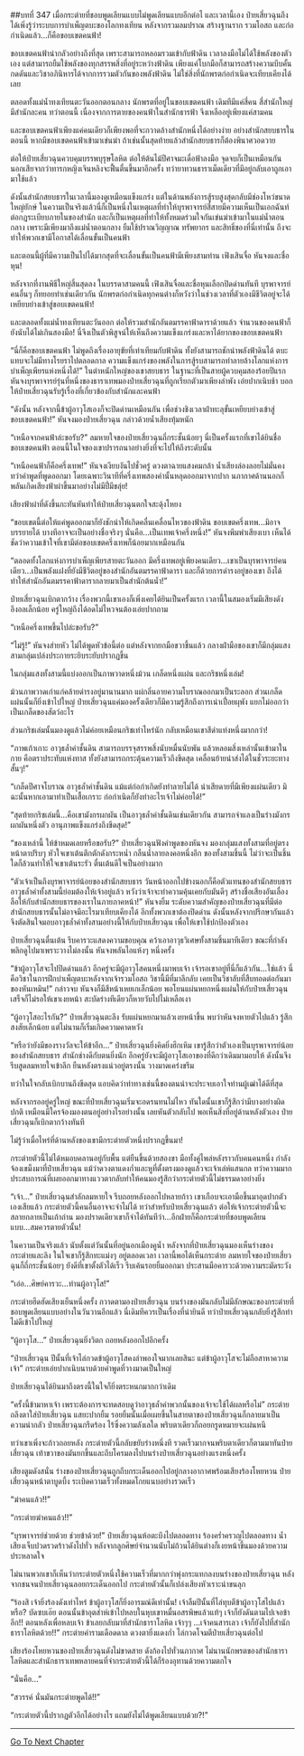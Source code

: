 ##บทที่ 347 เมื่อกระต่ายที่ชอบพูดเลียนแบบไม่พูดเลียนแบบอีกต่อไ
และเวลานี้เอง ป๋ายเสี่ยวฉุนถึงได้เพิ่งรู้ว่าระบบการบำเพ็ญตบะของโลกทงเทียน หลังจากรวมลมปราณ สร้างฐานราก รวมโอสถ และก่อกำเนิดแล้ว...ก็คือขอบเขตคนฟ้า!

ขอบเขตคนฟ้าน่ากลัวอย่างถึงที่สุด เพราะสามารถหลอมรวมเข้ากับฟ้าดิน เวลาลงมือไม่ได้ใช้พลังของตัวเอง แต่สามารถยืมใช้พลังของทุกสรรพสิ่งที่อยู่ระหว่างฟ้าดิน เพียงแค่โบกมือก็สามารถสร้างความบีบคั้นกดดันและวิชาอภินิหารได้จากการรวมตัวกันของพลังฟ้าดิน ไม่ใช่สิ่งที่นักพรตก่อกำเนิดจะเทียบเคียงได้เลย

ตลอดทั้งแม่น้ำทงเทียนตะวันออกตอนกลาง นักพรตที่อยู่ในขอบเขตคนฟ้า เดิมทีมีแค่สี่คน สี่สำนักใหญ่มีสำนักละคน ทว่าตอนนี้ เนื่องจากการตายของคนฟ้าในสำนักธารฟ้า จึงเหลืออยู่เพียงแค่สามคน

และขอบเขตคนฟ้าเพียงแค่คนเดียวก็เพียงพอที่จะกวาดล้างสำนักหนึ่งได้อย่างง่าย อย่างสำนักสยบธารในตอนนี้ หากมีขอบเขตคนฟ้าเข้ามาเข่นฆ่า ถ้าเช่นนั้นสุดท้ายแล้วสำนักสยบธารก็ต้องพินาศวอดวาย

ต่อให้ป๋ายเสี่ยวฉุนควบคุมบรรพบุรุษโลหิต ต่อให้ต้นไม้ปีศาจมะเดื่อฟ้าลงมือ จุดจบก็เป็นเหมือนกัน นอกเสียจากว่าทารกหญิงเจินหลิงจะฟื้นตื่นขึ้นมาอีกครั้ง ทว่ายาทวนธาราเม็ดเดียวที่มีอยู่กลับเอาถูกเอามาใช้แล้ว

ดังนั้นสำนักสยบธารในเวลานี้มองดูเหมือนแข็งแกร่ง แต่ในด้านพลังการสู้รบสูงสุดกลับมีช่องโหว่ขนาดใหญ่ยักษ์ ในความเป็นจริงแล้วนี่ก็เป็นหนึ่งในเหตุผลที่ทำให้บุรพาจารย์สี่สายมีความเห็นเป็นเอกฉันท์ต่อกฎระเบียบภายในของสำนัก และก็เป็นเหตุผลที่ทำให้ทั้งหมดร่วมใจกันเข่นฆ่าเข้ามาในแม่น้ำตอนกลาง เพราะมีเพียงมาถึงแม่น้ำตอนกลาง ยืมใช้ปราณวิญญาณ ทรัพยากร และสิทธิ์ของที่นี่เท่านั้น ถึงจะทำให้พวกเขามีโอกาสได้เลื่อนขั้นเป็นคนฟ้า

และตอนนี้ผู้ที่มีความเป็นไปได้มากสุดที่จะเลื่อนขั้นเป็นคนฟ้ามีเพียงสามท่าน เฟิงเสินจื่อ หันจงและชื่อหุน!

หลังจากที่งานพิธีใหญ่สิ้นสุดลง ในบรรดาสามคนนี้ เฟิงเสินจื่อและชื่อหุนเลือกปิดด่านทันที บุรพาจารย์คนอื่นๆ ก็ทยอยทำเช่นเดียวกัน นักพรตก่อกำเนิดทุกคนต่างก็หวังว่าในช่วงเวลาที่ตัวเองมีชีวิตอยู่จะได้เหยียบย่างเข้าสู่ขอบเขตคนฟ้า!


และตลอดทั้งแม่น้ำทงเทียนตะวันออก ต่อให้รวมสำนักอันตมรรคาฟ้าดาราด้วยแล้ว จำนวนของคนฟ้าก็ยังนับได้ไม่เกินสองมือ! นี่จึงเป็นตัวพิสูจน์ให้เห็นถึงความแข็งแกร่งและหาได้ยากของขอบเขตคนฟ้า

“นี่ก็คือขอบเขตคนฟ้า ไม่พูดถึงเรื่องอายุขัยที่เท่าเทียมกับฟ้าดิน ทั้งยังสามารถชักนำพลังฟ้าดินได้ ตบะแทบจะไม่มีทางโรยราไปตลอดกาล ความแข็งแกร่งของพลังในการสู้รบสามารถทำลายล้างโลกแห่งการบำเพ็ญเพียรแห่งหนึ่งได้!” ในตำหนักใหญ่ของเขาสยบธาร ในฐานะที่เป็นสายผู้ควบคุมสองร้อยปีแรก หันจงบุรพาจารย์รุ่นที่หนึ่งของธาราเทพมองป๋ายเสี่ยวฉุนที่ถูกเรียกตัวมาเพียงลำพัง เอ่ยปากเนิบช้า บอกให้ป๋ายเสี่ยวฉุนรับรู้เรื่องที่เกี่ยวข้องกับสำนักและคนฟ้า

“ดังนั้น หลังจากนี้ข้าผู้อาวุโสเองก็จะปิดด่านเหมือนกัน เพื่อช่วงชิงเวลาฝ่าทะลุขั้นเหยียบย่างเข้าสู่ขอบเขตคนฟ้า!” หันจงมองป๋ายเสี่ยวฉุน กล่าวด้วยน้ำเสียงทุ้มหนัก

“เหนือจากคนฟ้าล่ะขอรับ?” ลมหายใจของป๋ายเสี่ยวฉุนถี่กระชั้นน้อยๆ นี่เป็นครั้งแรกที่เขาได้ยินชื่อขอบเขตคนฟ้า ตอนนี้ในใจของเขาปรารถนาอย่างยิ่งที่จะไปให้ถึงระดับนั้น

“เหนือคนฟ้าก็คือครึ่งเทพ!” หันจงเงียบงันไปชั่วครู่ ดวงตาฉายแสงคมกล้า น้ำเสียงล่องลอยไม่มั่นคง ทว่าคำพูดที่พูดออกมา โดยเฉพาะวินาทีที่ครึ่งเทพสองคำนั้นหลุดออกมาจากปาก นภากาศด้านนอกก็พลันเกิดเสียงฟ้าผ่าขึ้นมาอย่างไม่มีปี่มีขลุ่ย!

เสียงฟ้าผ่าที่ดังขึ้นกะทันหันทำให้ป๋ายเสี่ยวฉุนตกใจสะดุ้งโหยง

“ขอบเขตนี้ต่อให้แค่พูดออกมาก็ยังชักนำให้เกิดคลื่นเคลื่อนไหวของฟ้าดิน ขอบเขตครึ่งเทพ...มิอาจบรรยายได้ บางทีอาจจะเป็นอย่างชื่อจริงๆ นั่นคือ...เป็นเทพเจ้าครึ่งหนึ่ง!” หันจงพึมพำเสียงเบา เห็นได้ชัดว่าความเข้าใจที่เขามีต่อขอบเขตครึ่งเทพก็น้อยมากเหมือนกัน

“ตลอดทั้งโลกแห่งการบำเพ็ญเพียรสายตะวันออก มีครึ่งเทพอยู่เพียงคนเดียว...เขาเป็นบุรพาจารย์คนเดียว...เป็นพลังแฝงที่ยังมีชีวิตอยู่ของสำนักอันตมรรคาฟ้าดารา และก็ด้วยการดำรงอยู่ของเขา ถึงได้ทำให้สำนักอันตมรรคาฟ้าดารากลายมาเป็นสำนักต้นน้ำ!”

ป๋ายเสี่ยวฉุนเบิกตากว้าง เรื่องพวกนี้เขาเองก็เพิ่งเคยได้ยินเป็นครั้งแรก เวลานี้ในสมองเริ่มมีเสียงดังอึงอลเล็กน้อย ครู่ใหญ่ถึงได้อดไม่ไหวจนต้องเอ่ยปากถาม

“เหนือครึ่งเทพขึ้นไปล่ะขอรับ?”

“ไม่รู้!” หันจงส่ายหัว ไม่ได้พูดหัวข้อนี้ต่อ แต่หลังจากยกมือขวาขึ้นแล้ว กลางฝ่ามือของเขาก็มีกลุ่มแสงสามกลุ่มเปล่งประกายระยิบระยับปรากฏขึ้น

ในกลุ่มแสงทั้งสามนี้แบ่งออกเป็นภาพวาดหนึ่งม้วน เกล็ดหนึ่งแผ่น และกริชหนึ่งเล่ม!

ม้วนภาพวาดเก่าแก่คล้ายดำรงอยู่มานานมาก แผ่กลิ่นอายความโบราณออกมาเป็นระลอก ส่วนเกล็ดแผ่นนั้นก็ยิ่งเข้าไปใหญ่ ป๋ายเสี่ยวฉุนแค่มองครั้งเดียวก็มีความรู้สึกถึงการเน่าเปื่อยผุพัง แยกไม่ออกว่าเป็นเกล็ดของสัตว์อะไร

ส่วนกริชเล่มนั้นมองดูแล้วไม่ค่อยเหมือนกริชเท่าไหร่นัก กลับเหมือนเขาสีดำแท่งหนึ่งมากกว่า!

“ภาพเก้าเกาะ อาวุธล้ำค่าชั้นดิน สามารถบรรจุสรรพสิ่งนับหมื่นนับพัน แล้วหลอมสิ่งเหล่านั้นเข้ามาในกาย คือตราประทับแห่งทาส ทั้งยังสามารถกระตุ้นความเร็วถึงขีดสุด เคลื่อนย้ายนำส่งได้ในชั่วระยะทางสั้นๆ!”

“เกล็ดปีศาจโบราณ อาวุธล้ำค่าชั้นดิน แม้แต่ก่อกำเกิดยังทำลายไม่ได้ น่าเสียดายที่มีเพียงแผ่นเดียว มิฉะนั้นหากเอามาทำเป็นเสื้อเกราะ ก่อกำเนิดก็ยังทำอะไรเจ้าไม่ค่อยได้!”

“สุดท้ายกริชเล่มนี้...คือเขามังกรผกผัน เป็นอาวุธล้ำค่าชั้นดินเช่นเดียวกัน สามารถจำแลงเป็นร่างมังกรผกผันหนึ่งตัว อานุภาพแข็งแกร่งถึงขีดสุด!”

“ของเหล่านี้ ให้ข้าหมดเลยหรือขอรับ?” ป๋ายเสี่ยวฉุนฟังคำพูดของหันจง มองกลุ่มแสงทั้งสามที่อยู่ตรงหน้าตาปริบๆ หัวใจเขาเต้นตึกตักดังกระหน่ำ กลืนน้ำลายลงคอหนึ่งอึก ของทั้งสามชิ้นนี้ ไม่ว่าจะเป็นชิ้นใดก็ล้วนทำให้ใจเขาเต้นระรัว ตื่นเต้นดีใจเป็นอย่างมาก

“ตัวเจ้าเป็นถึงบุรพาจารย์น้อยของสำนักสยบธาร วันหน้าออกไปข้างนอกก็คือตัวแทนของสำนักสยบธาร อาวุธล้ำค่าทั้งสามนี้ย่อมต้องให้เจ้าอยู่แล้ว หวังว่าเจ้าจะทำความคุ้นเคยกับมันดีๆ สร้างชื่อเสียงอันเลื่องลือให้กับสำนักสยบธารของเราในภายภาคหน้า!” หันจงยิ้ม ระดับความสำคัญของป๋ายเสี่ยวฉุนที่มีต่อสำนักสยบธารนั้นไม่อาจมีอะไรมาเทียบเคียงได้ อีกทั้งพวกเขาต้องปิดด่าน ดังนั้นหลังจากปรึกษากันแล้วจึงตัดสินใจมอบอาวุธล้ำค่าทั้งสามอย่างนี้ให้กับป๋ายเสี่ยวฉุน เพื่อให้เขาใช้ปกป้องตัวเอง

ป๋ายเสี่ยวฉุนตื่นเต้น รีบคารวะแสดงความขอบคุณ คว้าเอาอาวุธวิเศษทั้งสามชิ้นมาทีเดียว ขณะที่กำลังพลิกดูไปมาเพราะวางไม่ลงนั้น หันจงพลันไอแห้งๆ หนึ่งครั้ง

“ข้าผู้อาวุโสจะไปปิดด่านแล้ว อีกครู่จะมีผู้อาวุโสคนหนึ่งมาพบเจ้า เจ้ารอเขาอยู่ที่นี่ก็แล้วกัน...ใช่แล้ว นี่คือวิชาในการฝึกบำเพ็ญตบะหลังจากเจ้ารวมโอสถ วิชานี้มีที่มาลึกลับ เคยเป็นวิชาลับที่สืบทอดต่อกันมาของหันเหมิน!” กล่าวจบ หันจงก็มีสีหน้าเหยเกเล็กน้อย พอโยนแผ่นหยกหนึ่งแผ่นให้กับป๋ายเสี่ยวฉุนเสร็จก็ไม่รอให้เขาเงยหน้า สะบัดร่างทีเดียวก็หายวับไปไม่เหลือเงา

“ผู้อาวุโสอะไรกัน?” ป๋ายเสี่ยวฉุนตะลึง รับแผ่นหยกมาแล้วเงยหน้าขึ้น พบว่าหันจงหายตัวไปแล้ว รู้สึกสงสัยเล็กน้อย แต่ไม่นานก็เริ่มเกิดความคาดหวัง

“หรือว่ายังมีของรางวัลจะให้ข้าอีก...” ป๋ายเสี่ยวฉุนยิ่งคิดยิ่งฮึกเหิม เขารู้สึกว่าตัวเองเป็นบุรพาจารย์น้อยของสำนักสยบธาร สำนักช่างดีกับตนยิ่งนัก อีกครู่ยังจะมีผู้อาวุโสเอาของที่ดีกว่าเดิมมามอบให้ ดังนั้นจึงรีบสูดลมหายใจเข้าลึก ยืนหลังตรงแน่วอยู่ตรงนั้น วางมาดเคร่งขรึม

ทว่าในใจกลับเบิกบานถึงขีดสุด แอบคิดว่าท่าทางเช่นนี้ของตนน่าจะประจบเอาใจท่านผู้เฒ่าได้ดีที่สุด

หลังจากรออยู่ครู่ใหญ่ ขณะที่ป๋ายเสี่ยวฉุนเริ่มจะอดรนทนไม่ไหว ทันใดนั้นเขาก็รู้สึกว่ามีบางอย่างผิดปกติ เหมือนมีใครจ้องมองตนอยู่อย่างไรอย่างนั้น เลยหันตัวกลับไป พอเห็นสิ่งที่อยู่ด้านหลังตัวเอง ป๋ายเสี่ยวฉุนก็เบิกตากว้างทันที

ไม่รู้ว่าเมื่อไหร่ที่ด้านหลังของเขามีกระต่ายตัวหนึ่งปรากฏขึ้นมา!

กระต่ายตัวนี้ไม่ได้หมอบคลานอยู่กับพื้น แต่ยืนขึ้นด้วยสองขา มือทั้งคู่ไพล่หลังราวกับคนคนหนึ่ง กำลังจ้องเขม็งมาที่ป๋ายเสี่ยวฉุน แม้ว่าดวงตาแดงก่ำและหูที่ตั้งตรงมองดูแล้วจะเจ้าเล่ห์แสนกล ทว่าความมากประสบการณ์ที่เผยออกมาทางแววตากลับทำให้คนมองรู้สึกว่ากระต่ายตัวนี้ไม่ธรรมดาอย่างยิ่ง

“เจ้า...” ป๋ายเสี่ยวฉุนสำลักลมหายใจ รีบถอยหลังออกไปหลายก้าว เขาเกือบจะเอามือขึ้นมาอุดปากตัวเองเสียแล้ว กระต่ายตัวนี้คนอื่นอาจจะจำไม่ได้ ทว่าสำหรับป๋ายเสี่ยวฉุนแล้ว ต่อให้เจ้ากระต่ายตัวนี้จะสลายกลายเป็นเถ้าถ่าน มองปราดเดียวเขาก็จำได้ทันทีว่า...อีกฝ่ายก็คือกระต่ายที่ชอบพูดเลียนแบบ...สมควรตายตัวนั้น!

ในความเป็นจริงแล้ว นับตั้งแต่วันนั้นที่อยู่นอกเมืองคูน้ำ หลังจากที่ป๋ายเสี่ยวฉุนมองเห็นร่างของกระต่ายและลิง ในใจเขาก็รู้สึกทะแม่งๆ อยู่ตลอดเวลา เวลานี้พอได้เห็นกระต่าย ลมหายใจของป๋ายเสี่ยวฉุนก็ถี่กระชั้นน้อยๆ ยังดีที่เขาตั้งตัวได้เร็ว รีบเค้นรอยยิ้มออกมา ประสานมือคารวะด้วยความระมัดระวัง

“เอ่อ...ศิษย์คารวะ...ท่านผู้อาวุโส!”

กระต่ายฮึดฮัดเสียงเย็นหนึ่งครั้ง กวาดตามองป๋ายเสี่ยวฉุน บนร่างของมันกลับไม่มีลักษณะของกระต่ายที่ชอบพูดเลียนแบบอย่างในวันวานอีกแล้ว นี่เดิมทีควรเป็นเรื่องที่น่ายินดี ทว่าป๋ายเสี่ยวฉุนกลับยิ่งรู้สึกท่าไม่ดีเข้าไปใหญ่

“ผู้อาวุโส...” ป๋ายเสี่ยวฉุนยิ่งวิตก ถอยหลังออกไปอีกครั้ง

“ป๋ายเสี่ยวฉุน ปีนั้นที่เจ้าไล่กวดข้าผู้อาวุโสคงลำพองใจมากเลยสินะ แต่ข้าผู้อาวุโสจะไม่ถือสาหาความเจ้า” กระต่ายเอ่ยปากเนิบนาบด้วยคำพูดที่วางมาดเป็นใหญ่

ป๋ายเสี่ยวฉุนได้ยินมาถึงตรงนี้ในใจก็ยิ่งตระหนกมากกว่าเดิม

“ครั้งนี้ข้ามาหาเจ้า เพราะต้องการจะทดสอบดูว่าอาวุธล้ำค่าพวกนั้นของเจ้าจะใช้ได้ผลหรือไม่” กระต่ายถลึงตาใส่ป๋ายเสี่ยวฉุน แสยะปากยิ้ม รอยยิ้มนั้นเมื่อเผยขึ้นในสายตาของป๋ายเสี่ยวฉุนก็กลายมาเป็นความน่ากลัว ป๋ายเสี่ยวฉุนกรีดร้อง ไร้ซึ่งความลังเลใด พริบตาเดียวก็ถอยกรูดหมายจะเผ่นหนี

ทว่าเขาเพิ่งจะก้าวถอยหลัง กระต่ายตัวนี้กลับขยับร่างหนึ่งที รวดเร็วมากจนพริบตาเดียวก็ตามมาทันป๋ายเสี่ยวฉุน เท้าขวาของมันยกขึ้นและถีบโครมลงไปบนร่างป๋ายเสี่ยวฉุนอย่างแรงหนึ่งครั้ง

เสียงตูมดังสนั่น ร่างของป๋ายเสี่ยวฉุนถูกถีบกระเด็นออกไปอยู่กลางอากาศพร้อมเสียงร้องโหยหวน ป๋ายเสี่ยวฉุนหน้าตาบูดบึ้ง ระเบิดความเร็วทั้งหมดโกยแนบอย่างรวดเร็ว

“ฆ่าคนแล้ว!!”

“กระต่ายฆ่าคนแล้ว!!”

“บุรพาจารย์ช่วยด้วย ช่วยข้าด้วย!” ป๋ายเสี่ยวฉุนห้อตะบึงไปตลอดทาง ร้องคร่ำครวญไปตลอดทาง น้ำเสียงเจ็บปวดรวดร้าวดังไปทั่ว หลังจากลูกศิษย์จำนวนนับไม่ถ้วนได้ยินต่างก็เงยหน้าขึ้นมองด้วยความประหลาดใจ

ไม่นานพวกเขาก็เห็นว่ากระต่ายตัวหนึ่งใช้ความเร็วที่มากกว่าพุ่งกระแทกลงบนร่างของป๋ายเสี่ยวฉุน หลังจากชนจนป๋ายเสี่ยวฉุนลอยกระเด็นออกไป กระต่ายตัวนั้นก็เปล่งเสียงหัวเราะน่าขนลุก

“ร้องสิ เจ้ายิ่งร้องดังเท่าไหร่ ข้าผู้อาวุโสก็ยิ่งอารมณ์ดีเท่านั้น! เจ้าลืมปีนั้นที่ไล่ทุบตีข้าผู้อาวุโสไปแล้วหรือ? บัดซบเอ๊ย ตอนนั้นข้าอุตส่าห์เข้าไปหลบในหุบเขาหมื่นอสรพิษแล้วแท้ๆ เจ้าก็ยังดันตามไปเจอข้าอีก!! ตอนหลังเพื่อหลบเจ้า ข้าเลยกลับมาที่สำนักธาราโลหิต เจ้าๆๆ ...เจ้าคนสารเลว เจ้าก็ยังไปที่สำนักธาราโลหิตด้วย!!” กระต่ายคำรามเดือดดาล ดวงตายิ่งแดงก่ำ ไล่กวดโจมตีป๋ายเสี่ยวฉุนต่อไป

เสียงร้องโหยหวนของป๋ายเสี่ยวฉุนดังไม่ขาดสาย ดังก้องไปทั่วนภากาศ ไม่นานนักพรตของสำนักธาราโลหิตและสำนักธาราเทพหลายคนที่จำกระต่ายตัวนี้ได้ก็ร้องอุทานด้วยความตกใจ

“นั่นคือ...”

“สวรรค์ นั่นมันกระต่ายพูดได้!!”

“กระต่ายตัวนี้ปรากฏตัวอีกได้อย่างไร แถมยังไม่ได้พูดเลียนแบบด้วย?!”


------


[Go To Next Chapter]( ./22.md)